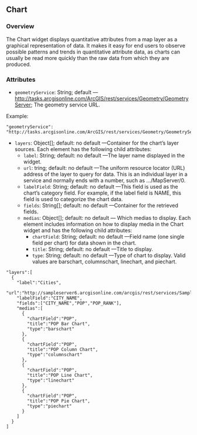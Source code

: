 ## Chart ##
### Overview ###
The Chart widget displays quantitative attributes from a map layer as a graphical representation of data. It makes it easy for end users to observe possible patterns and trends in quantitative attribute data, as charts can usually be read more quickly than the raw data from which they are produced.

### Attributes ###
* `geometryService`: String; default — http://tasks.arcgisonline.com/ArcGIS/rest/services/Geometry/GeometryServer; The geometry service URL.

Example:
```
"geometryService": "http://tasks.arcgisonline.com/ArcGIS/rest/services/Geometry/GeometryServer"
```

* `layers`:  Object[]; default: no default —Container for the chart’s layer sources. Each element has the following child attributes:
    - `label`: String; default: no default —The layer name displayed in the widget.
    - `url`: tring; default: no default —The uniform resource locator (URL) address of the layer to query for data. This is an individual layer in a service and normally ends with a number, such as …/MapServer/0.
    - `labelField`: String; default: no default —This field is used as the chart’s category field. For example, if the label field is NAME, this field is used to categorize the chart data.
    - `fields`: String[]; default: no default —Container for the retrieved fields.
    - `medias`: Object[]; default: no default — Which medias to display. Each element includes information on how to display media in the Chart widget and has the following child attributes:
        - `chartField`: String; default: no default —Field name (one single field per chart) for data shown in the chart.
        - `title`: String; default: no default —Title to display.
        - `type`: String; default: no default —Type of chart to display. Valid values are barschart, columnschart, linechart, and piechart.

```
"layers":[
  {
    "label":"Cities",
    "url":"http://sampleserver6.arcgisonline.com/arcgis/rest/services/SampleWorldCities/MapServer/0",
    "labelField":"CITY_NAME",
    "fields":["CITY_NAME","POP","POP_RANK"],
    "medias":[
      {
        "chartField":"POP",
        "title":"POP Bar Chart",
        "type":"barschart"
      },
      {
        "chartField":"POP",
        "title":"POP Column Chart",
        "type":"columnschart"
      },
      {
        "chartField":"POP",
        "title":"POP Line Chart",
        "type":"linechart"
      },
      {
        "chartField":"POP",
        "title":"POP Pie Chart",
        "type":"piechart"
      }
    ]
  }
]
```

